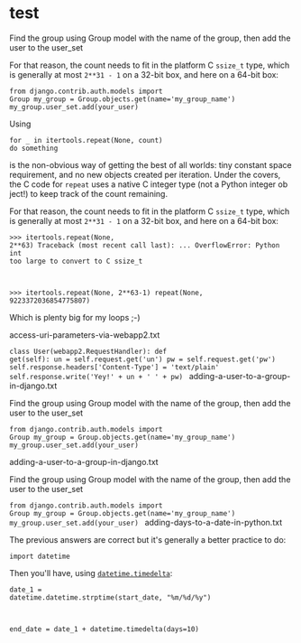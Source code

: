 # test  

<p>Find the group using Group model with the name of the group, then add the user to the user_set</p>

<p>For that reason, the count needs to fit in the platform C   <code class="language-python">ssize_t</code> 
  type, which is generally at most  <code class="language-python">2**31 - 1</code>   on a 32-bit box, and here on a 64-bit box:</p>

<code class="language-python">from django.contrib.auth.models import Group
my_group = Group.objects.get(name='my_group_name') 
my_group.user_set.add(your_user)
</code>

<p>Using</p>

<code class="language-python">for _ in itertools.repeat(None, count)
    do something
</code>

<p>is the non-obvious way of getting the best of all worlds: tiny constant space requirement, and no new objects created per iteration. Under the covers, the C code for <code class="language-python">repeat</code> uses a native C integer type (not a Python integer ob
ject!) to keep track of the count remaining.</p>

<p>For that reason, the count needs to fit in the platform C <code class="language-python">ssize_t</code> type, which is generally at most <code class="language-python">2**31 - 1</code> on a 32-bit box, and here on a 64-bit box:</p>

<code class="language-python">&gt;&gt;&gt; itertools.repeat(None, 2**63)
Traceback (most recent call last):
    ...
OverflowError: Python int too large to convert to C ssize_t

&gt;&gt;&gt; itertools.repeat(None, 2**63-1)
repeat(None, 9223372036854775807)
</code>

<p>Which is plenty big for my loops ;-)</p>
access-uri-parameters-via-webapp2.txt

    
<code class="language-python">class User(webapp2.RequestHandler):
  def get(self):
    un = self.request.get('un')
    pw = self.request.get('pw')
    self.response.headers['Content-Type'] = 'text/plain'
    self.response.write('Yey!' + un + ' ' + pw)
</code>
adding-a-user-to-a-group-in-django.txt
    
<p>Find the group using Group model with the name of the group, then add the user to the user_set</p>

<code class="language-python">from django.contrib.auth.models import Group
my_group = Group.objects.get(name='my_group_name') 
my_group.user_set.add(your_user)
</code>

adding-a-user-to-a-group-in-django.txt
    
<p>Find the group using Group model with the name of the group, then add the user to the user_set</p>

<code class="language-python">from django.contrib.auth.models import Group
my_group = Group.objects.get(name='my_group_name') 
my_group.user_set.add(your_user)
</code>
adding-days-to-a-date-in-python.txt
    
<p>The previous answers are correct but it's generally a better practice to do:</p>

<code class="language-python">import datetime
</code>

<p>Then you'll have, using <a href="https://docs.python.org/2/library/datetime.html#datetime.timedelta" rel="noreferrer"><code class="language-python">datetime.timedelta</code></a>:</p>

<code class="language-python">date_1 = datetime.datetime.strptime(start_date, "%m/%d/%y")

end_date = date_1 + datetime.timedelta(days=10)
</code>
